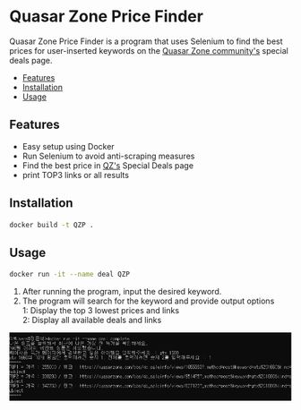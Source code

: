 # Quasar Zone Price Finder

Quasar Zone Price Finder is a program that uses Selenium to find the best prices for user-inserted keywords on the [Quasar Zone community's](https://quasarzone.com/) special deals page.

- [Features](#Features)
- [Installation](#Installation)
- [Usage](#Usage)

## Features

- Easy setup using Docker
- Run Selenium to avoid anti-scraping measures
- Find the best price in [QZ's](https://quasarzone.com/) Special Deals page
- print TOP3 links or all results

## Installation

```sh
docker build -t QZP .
```

## Usage

```sh
docker run -it --name deal QZP
```

1. After running the program, input the desired keyword.
2. The program will search for the keyword and provide output options  
   1: Display the top 3 lowest prices and links  
   2: Display all available deals and links

![run](img/run.png)
